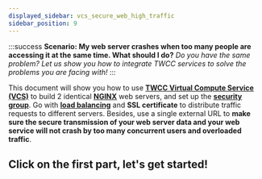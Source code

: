 ```yaml
---
displayed_sidebar: vcs_secure_web_high_traffic
sidebar_position: 9
---
```


:::success **Scenario: My web server crashes when too many people are accessing it at the same time. What should I do?**
*Do you have the same problem? Let us show you how to integrate TWCC services to solve the problems you are facing with!*
:::


This document will show you how to use [**TWCC Virtual Compute Service (VCS)**](https://man.twcc.ai/@twccdocs/doc-vcs-main-en) to build 2 identical [**NGINX**](https://www.nginx.com/) web servers, and set up the [**security group**](https://man.twcc.ai/@twccdocs/guide-vcs-sg-en). Go with [**load balancing**](https://man.twcc.ai/@twccdocs/guide-vcs-lbs-en) and **SSL certificate** to distribute traffic requests to different servers. Besides, use a single external URL to **make sure the secure transmission of your web server data and your web service will not crash by too many concurrent users and overloaded traffic**.


## <i class="fa fa-backward" aria-hidden="true"></i> Click on the first part, let's get started!